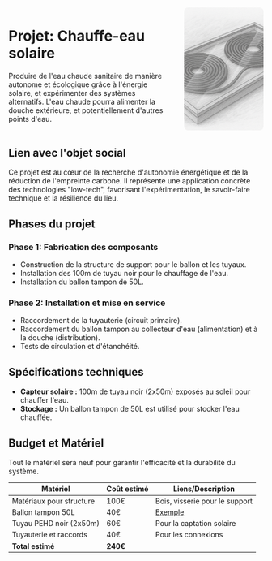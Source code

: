 <div style="display: flex; gap: 2rem; align-items: stretch; margin-bottom: 2rem;">
    <div style="flex: 2;">

# Projet: Chauffe-eau solaire

Produire de l'eau chaude sanitaire de manière autonome et écologique grâce à l'énergie solaire, et expérimenter des systèmes alternatifs. L'eau chaude pourra alimenter la douche extérieure, et potentiellement d'autres points d'eau.

</div>
<div style="flex: 1;">
<img src="images/chauffe_eau_solaire.png"  style="width: 100%; height: 100%; object-fit: cover; border-radius: 8px;">
</div>
</div>

</div>

## Lien avec l'objet social

Ce projet est au cœur de la recherche d'autonomie énergétique et de la réduction de l'empreinte carbone. Il représente une application concrète des technologies "low-tech", favorisant l'expérimentation, le savoir-faire technique et la résilience du lieu.

## Phases du projet

### Phase 1: Fabrication des composants

-   Construction de la structure de support pour le ballon et les tuyaux.
-   Installation des 100m de tuyau noir pour le chauffage de l'eau.
-   Installation du ballon tampon de 50L.

### Phase 2: Installation et mise en service

-   Raccordement de la tuyauterie (circuit primaire).
-   Raccordement du ballon tampon au collecteur d'eau (alimentation) et à la douche (distribution).
-   Tests de circulation et d'étanchéité.

## Spécifications techniques

-   **Capteur solaire :** 100m de tuyau noir (2x50m) exposés au soleil pour chauffer l'eau.
-   **Stockage :** Un ballon tampon de 50L est utilisé pour stocker l'eau chauffée.

## Budget et Matériel

Tout le matériel sera neuf pour garantir l'efficacité et la durabilité du système.

| Matériel                 | Coût estimé | Liens/Description                                                                                                                                                                          |
| ------------------------ | ----------- | ------------------------------------------------------------------------------------------------------------------------------------------------------------------------------------------ |
| Matériaux pour structure | 100€        | Bois, visserie pour le support                                                                                                                                                             |
| Ballon tampon 50L        | 40€         | [Exemple](https://www.amazon.fr/Ext%C3%A9rieur-Plastique-Alimentaire-R%C3%A9servoir-Rectangulaire/dp/B0C6TQK6DT?source=ps-sl-shoppingads-lpcontext&ref_=fplfs&utm_source=chatgpt.com&th=1) |
| Tuyau PEHD noir (2x50m)  | 60€         | Pour la captation solaire                                                                                                                                                                  |
| Tuyauterie et raccords   | 40€         | Pour les connexions                                                                                                                                                                        |
| **Total estimé**         | **240€**    |                                                                                                                                                                                            |

